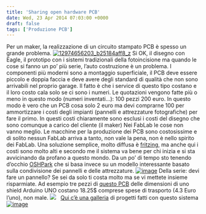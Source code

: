 ```yaml
---
title: 'Sharing open hardware PCB'
date: Wed, 23 Apr 2014 07:03:00 +0000
draft: false
tags: ['Produzione PCB']
---
```


Per un maker, la realizzazione di un circuito stampato PCB è spesso un grande problema. [![12974656203_b25184aff8_z](http://fablabromagna.org/blog/wp-content/uploads/2014/04/12974656203_b25184aff8_z.jpg "12974656203_b25184aff8_z")](https://www.flickr.com/photos/51887780@N03/with/12974656203/) Si OK, il disegno con Eagle, il prototipo con i sistemi tradizionali della fotoincisione ma quando le cose si fanno un po’ più serie, l’auto costruzione è un problema. I componenti più moderni sono a montaggio superficiale, il PCB deve essere piccolo e doppia faccia e deve avere degli standard di qualità che non sono arrivabili nel proprio garage. Il fatto è che i service di questo tipo costano e il loro costo cala solo se ci sono i numeri. Le quotazioni vengono fatte più o meno in questo modo (numeri inventati…): 100 pezzi 200 euro. In questo modo è vero che un PCB cosa solo 2 euro ma devi comprarne 100 per ammortizzare i costi degli impianti (pannelli e attrezzature fotografiche) per fare il primo. In questi costi chiaramente sono esclusi i costi del disegno che sono comunque a carico del cliente (il maker) Nei FabLab le cose non vanno meglio. Le macchine per la produzione dei PCB sono costosissime e di solito nessun FabLab arriva a tanto, non vale la pena, non è nello spirito dei FabLab. Una soluzione semplice, molto diffusa è [fritzing](http://fritzing.org/home/), ma anche qui i costi sono molto alti e secondo me il sistema va bene per chi inizia e si sta avvicinando da profano a questo mondo. Da un po’ di tempo sto tenendo d’occhio [OSHPark](https://oshpark.com/) che si basa invece su un modello interessante basato sulla condivisione dei pannelli e delle attrezzature. [![image](http://fablabromagna.org/blog/wp-content/uploads/2014/04/image_thumb6.png "image")](http://fablabromagna.org/blog/wp-content/uploads/2014/04/image6.png) Della serie: devi fare un pannello? Se sei da solo ti costa molto ma se vi mettete insieme risparmiate. Ad esempio tre pezzi di [questo PCB](https://oshpark.com/shared_projects/2ZzuRBGy) delle dimensioni di uno shield Arduino UNO costano 18.25$ comprese spese di trasporto (4.3 Euro l’uno), non male. ![](http://uploads.oshpark.com/uploads/project/top_image/2ZzuRBGy/i.png)   [Qui c’è una galleria](https://www.flickr.com/groups/oshpark/) di progetti fatti con questo sistema [![image](http://fablabromagna.org/blog/wp-content/uploads/2014/04/image_thumb7.png "image")](http://fablabromagna.org/blog/wp-content/uploads/2014/04/image7.png)